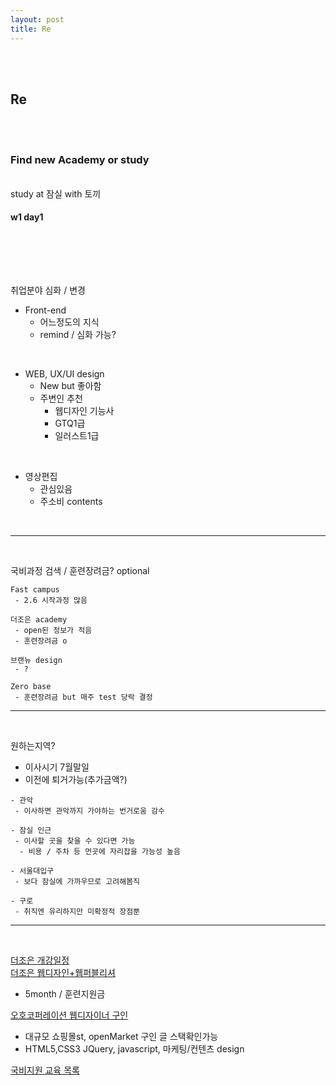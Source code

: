 ```yaml
---
layout: post
title: Re
---
```


<br><br>

## Re

<br><br>

### Find new Academy or study

<br> study at 잠실 with 토끼

#### w1 day1

<br><br>

<br>

취업분야 심화 / 변경

- Front-end
  - 어느정도의 지식
  - remind / 심화 가능?

<br>

- WEB, UX/UI design
  - New but 좋아함
  - 주변인 추천
    - 웹디자인 기능사
    - GTQ1급
    - 일러스트1급

<br>

- 영상편집
  - 관심있음
  - 주소비 contents

<br>

---

<Br>

국비과정 검색 / 훈련장려금? optional

```
Fast campus
 - 2.6 시작과정 많음

더조은 academy
 - open된 정보가 적음
 - 훈련장려금 o

브랜뉴 design
 - ?

Zero base
 - 훈련장려금 but 매주 test 당락 결정

```

---

<br>

원하는지역?

- 이사시기 7월말일
- 이전에 퇴거가능(추가금액?)

```
- 관악
 - 이사하면 관악까지 가야하는 번거로움 감수

- 잠실 인근
 - 이사할 곳을 찾을 수 있다면 가능
  - 비용 / 주차 등 먼곳에 자리잡을 가능성 높음

- 서울대입구
 - 보다 잠실에 가까우므로 고려해봄직

- 구로
 - 취직엔 유리하지만 미확정적 장점뿐

```

---

<br>

[더조은 개강일정](http://tjoeunm.net/front/campus/lecture_schedule.asp)<br>
[더조은 웹디자인+웹퍼블리셔](http://tjoeunm.net/front/lecture/ncs.asp?lt=1&ci=1&li=6299)

- 5month / 훈련지원금

[오호코퍼레이션 웹디자이너 구인](https://www.rocketpunch.com/companies/ohocorporation/jobs)

- 대규모 쇼핑몰st, openMarket 구인 글 스택확인가능
- HTML5,CSS3 JQuery, javascript, 마케팅/컨텐츠 design

[국비지원 교육 목록](http://www.gukbi.com/Search/?Query=%EC%9B%B9%EB%94%94%EC%9E%90%EC%9D%B8)
